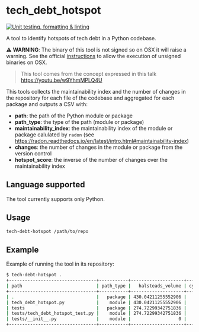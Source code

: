 # tech_debt_hotspot

[![Unit testing, formatting & linting](https://github.com/expobrain/tech_debt_hotspot/actions/workflows/testing-formatting-linting.yml/badge.svg)](https://github.com/expobrain/tech_debt_hotspot/actions/workflows/testing-formatting-linting.yml)

A tool to identify hotspots of tech debt in a Python codebase.

⚠️ **WARNING**: The binary of this tool is not signed so on OSX it will raise a warning. See the official [instructions](https://support.apple.com/en-gb/guide/mac-help/mh40616/mac) to allow the execution of unsigned binaries on OSX.

> This tool comes from the concept expressed in this talk https://youtu.be/w9YhmMPLQ4U

This tools collects the maintainability index and the number of changes in the repository for each file of the codebase and aggregated for each package and outputs a CSV with:

- **path**: the path of the Python module or package
- **path_type**: the type of the path (module or package)
- **maintainability_index**: the maintainability index of the module or package calulated by `radon` (see https://radon.readthedocs.io/en/latest/intro.html#maintainability-index)
- **changes**: the number of changes in the module or package from the version control
- **hotspot_score**: the inverse of the number of changes over the maintainability index

## Language supported

The tool currently supports only Python.

## Usage

```bash
tech-debt-hotspot /path/to/repo
```

## Example

Example of running the tool in its repository:

```bash
$ tech-debt-hotspot .
+---------------------------------+-----------+--------------------+-----------------------+-----+---------------------+-----------------------+---------------+--------------------+
| path                            | path_type |   halsteads_volume | cyclomatic_complexity | loc | comments_percentage | maintainability_index | changes_count |      hotspot_index |
+---------------------------------+-----------+--------------------+-----------------------+-----+---------------------+-----------------------+---------------+--------------------+
| .                               |   package | 430.04211255552906 |                    32 | 338 |  3.6389206869994304 |    35.786787172962356 |            34 |   95.0071316423948 |
| tech_debt_hotspot.py            |    module | 430.04211255552906 |                    32 | 172 |  0.7407407407407408 |    35.786787172962356 |            14 |  39.12058361745668 |
| tests                           |   package | 274.72299342751836 |                    32 | 166 |   4.770017035775128 |      47.6512709022887 |            14 |  29.38011879831641 |
| tests/tech_debt_hotspot_test.py |    module | 274.72299342751836 |                    32 | 166 |   4.770017035775128 |      47.6512709022887 |            11 | 23.084379055820037 |
| tests/__init__.py               |    module |                  0 |                     1 |   0 |                   0 |                 100.0 |             1 |                1.0 |
+---------------------------------+-----------+--------------------+-----------------------+-----+---------------------+-----------------------+---------------+--------------------+
```

